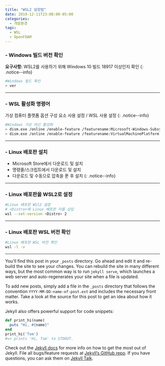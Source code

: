 ```yaml
---
title: "WSL2 설정법"
date: 2019-12-11T23:08:00-05:00
categories:
  - 개발환경
tags:
  - WSL
  - OpenFOAM
---
```

### - Windows 빌드 버전 확인
  **요구사항:** WSL2를 사용하기 위해 Windows 10 빌드 18917 이상인지 확인
  {: .notice--info}

  ```bash
  #Windows 빌드 확인
  > ver
  ```
***

### - WSL 활성화 명령어
  가상 컴퓨터 플랫폼 옵션 구성 요소 사용 설정 / WSL 사용 설정
  {: .notice--info}
  ```bash
  #Windows 가상 머신 활성화
  > dism.exe /online /enable-feature /featurename:Microsoft-Windows-Subsystem-Linux /all /norestart
  > dism.exe /online /enable-feature /featurename:VirtualMachinePlatform /all /norestart
  ```
***

### - Linux 배포판 설치
  * Microsoft Store에서 다운로드 및 설치
  * 명령줄/스크립트에서 다운로드 및 설치
  * 다운로드 및 수동으로 압축을 푼 후 설치
  {: .notice--info}
***

### - Linux 배포판을 WSL2로 설정 
  ```bash
  #Linux 배포판 WSl2 설정
  # <Distro>에 Linux 배포판 이름 삽입
  wsl --set-version <Distro> 2
  ```
***

### - Linux 배포판 WSL 버전 확인
  ```bash
  #Linux 배포판 WSL 버전 확인
  wsl -l -v
  ```
***



You'll find this post in your `_posts` directory. Go ahead and edit it and re-build the site to see your changes. You can rebuild the site in many different ways, but the most common way is to run `jekyll serve`, which launches a web server and auto-regenerates your site when a file is updated.

To add new posts, simply add a file in the `_posts` directory that follows the convention `YYYY-MM-DD-name-of-post.ext` and includes the necessary front matter. Take a look at the source for this post to get an idea about how it works.

Jekyll also offers powerful support for code snippets:

```ruby
def print_hi(name)
  puts "Hi, #{name}"
end
print_hi('Tom')
#=> prints 'Hi, Tom' to STDOUT.
```

Check out the [Jekyll docs][jekyll-docs] for more info on how to get the most out of Jekyll. File all bugs/feature requests at [Jekyll’s GitHub repo][jekyll-gh]. If you have questions, you can ask them on [Jekyll Talk][jekyll-talk].

[jekyll-docs]: https://jekyllrb.com/docs/home
[jekyll-gh]:   https://github.com/jekyll/jekyll
[jekyll-talk]: https://talk.jekyllrb.com/
